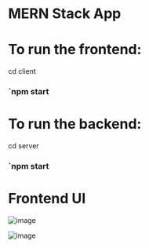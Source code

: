 # MERN Stack App

# To run the frontend:
 
 cd client
 ### `npm start

# To run the backend:

 cd server
### `npm start 

# Frontend UI

![image](https://github.com/Deva52500/Stock-Management-System/assets/50032741/392fead4-3199-48c0-91c7-f58189877648)

![image](https://github.com/Deva52500/Stock-Management-System/assets/50032741/03430a72-d77b-4cbd-8399-217da4d80945)
